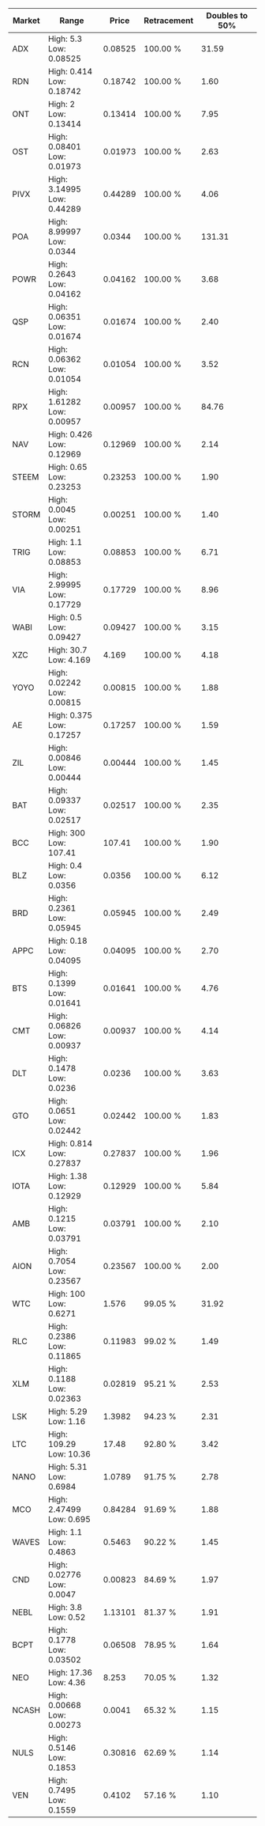 | Market | Range | Price| Retracement | Doubles to 50% |
| --- | --- | --- | --- | --- |
| ADX | High: 5.3<br />Low: 0.08525 | 0.08525 | 100.00 % | 31.59 |
| RDN | High: 0.414<br />Low: 0.18742 | 0.18742 | 100.00 % | 1.60 |
| ONT | High: 2<br />Low: 0.13414 | 0.13414 | 100.00 % | 7.95 |
| OST | High: 0.08401<br />Low: 0.01973 | 0.01973 | 100.00 % | 2.63 |
| PIVX | High: 3.14995<br />Low: 0.44289 | 0.44289 | 100.00 % | 4.06 |
| POA | High: 8.99997<br />Low: 0.0344 | 0.0344 | 100.00 % | 131.31 |
| POWR | High: 0.2643<br />Low: 0.04162 | 0.04162 | 100.00 % | 3.68 |
| QSP | High: 0.06351<br />Low: 0.01674 | 0.01674 | 100.00 % | 2.40 |
| RCN | High: 0.06362<br />Low: 0.01054 | 0.01054 | 100.00 % | 3.52 |
| RPX | High: 1.61282<br />Low: 0.00957 | 0.00957 | 100.00 % | 84.76 |
| NAV | High: 0.426<br />Low: 0.12969 | 0.12969 | 100.00 % | 2.14 |
| STEEM | High: 0.65<br />Low: 0.23253 | 0.23253 | 100.00 % | 1.90 |
| STORM | High: 0.0045<br />Low: 0.00251 | 0.00251 | 100.00 % | 1.40 |
| TRIG | High: 1.1<br />Low: 0.08853 | 0.08853 | 100.00 % | 6.71 |
| VIA | High: 2.99995<br />Low: 0.17729 | 0.17729 | 100.00 % | 8.96 |
| WABI | High: 0.5<br />Low: 0.09427 | 0.09427 | 100.00 % | 3.15 |
| XZC | High: 30.7<br />Low: 4.169 | 4.169 | 100.00 % | 4.18 |
| YOYO | High: 0.02242<br />Low: 0.00815 | 0.00815 | 100.00 % | 1.88 |
| AE | High: 0.375<br />Low: 0.17257 | 0.17257 | 100.00 % | 1.59 |
| ZIL | High: 0.00846<br />Low: 0.00444 | 0.00444 | 100.00 % | 1.45 |
| BAT | High: 0.09337<br />Low: 0.02517 | 0.02517 | 100.00 % | 2.35 |
| BCC | High: 300<br />Low: 107.41 | 107.41 | 100.00 % | 1.90 |
| BLZ | High: 0.4<br />Low: 0.0356 | 0.0356 | 100.00 % | 6.12 |
| BRD | High: 0.2361<br />Low: 0.05945 | 0.05945 | 100.00 % | 2.49 |
| APPC | High: 0.18<br />Low: 0.04095 | 0.04095 | 100.00 % | 2.70 |
| BTS | High: 0.1399<br />Low: 0.01641 | 0.01641 | 100.00 % | 4.76 |
| CMT | High: 0.06826<br />Low: 0.00937 | 0.00937 | 100.00 % | 4.14 |
| DLT | High: 0.1478<br />Low: 0.0236 | 0.0236 | 100.00 % | 3.63 |
| GTO | High: 0.0651<br />Low: 0.02442 | 0.02442 | 100.00 % | 1.83 |
| ICX | High: 0.814<br />Low: 0.27837 | 0.27837 | 100.00 % | 1.96 |
| IOTA | High: 1.38<br />Low: 0.12929 | 0.12929 | 100.00 % | 5.84 |
| AMB | High: 0.1215<br />Low: 0.03791 | 0.03791 | 100.00 % | 2.10 |
| AION | High: 0.7054<br />Low: 0.23567 | 0.23567 | 100.00 % | 2.00 |
| WTC | High: 100<br />Low: 0.6271 | 1.576 | 99.05 % | 31.92 |
| RLC | High: 0.2386<br />Low: 0.11865 | 0.11983 | 99.02 % | 1.49 |
| XLM | High: 0.1188<br />Low: 0.02363 | 0.02819 | 95.21 % | 2.53 |
| LSK | High: 5.29<br />Low: 1.16 | 1.3982 | 94.23 % | 2.31 |
| LTC | High: 109.29<br />Low: 10.36 | 17.48 | 92.80 % | 3.42 |
| NANO | High: 5.31<br />Low: 0.6984 | 1.0789 | 91.75 % | 2.78 |
| MCO | High: 2.47499<br />Low: 0.695 | 0.84284 | 91.69 % | 1.88 |
| WAVES | High: 1.1<br />Low: 0.4863 | 0.5463 | 90.22 % | 1.45 |
| CND | High: 0.02776<br />Low: 0.0047 | 0.00823 | 84.69 % | 1.97 |
| NEBL | High: 3.8<br />Low: 0.52 | 1.13101 | 81.37 % | 1.91 |
| BCPT | High: 0.1778<br />Low: 0.03502 | 0.06508 | 78.95 % | 1.64 |
| NEO | High: 17.36<br />Low: 4.36 | 8.253 | 70.05 % | 1.32 |
| NCASH | High: 0.00668<br />Low: 0.00273 | 0.0041 | 65.32 % | 1.15 |
| NULS | High: 0.5146<br />Low: 0.1853 | 0.30816 | 62.69 % | 1.14 |
| VEN | High: 0.7495<br />Low: 0.1559 | 0.4102 | 57.16 % | 1.10 |

